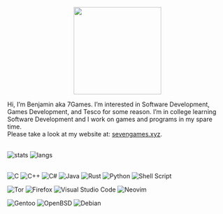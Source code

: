 <p align="center"><img src="https://user-images.githubusercontent.com/37799440/186523967-20e292b2-7656-4ce2-872d-18b85600caad.jpeg" width=200 height=200></p>


Hi, I’m Benjamin aka 7Games. I’m interested in Software Development, Games Development, and Tesco for some reason. I’m in college learning Software Development and I work on games and programs in my spare time.<br>
Please take a look at my website at: [sevengames.xyz](https://sevengames.xyz).<br><br>

![stats](https://github-readme-stats.vercel.app/api?username=7games&show_icons=true&theme=github_dark&hide_border=true)
![langs](https://github-readme-stats.vercel.app/api/top-langs/?username=7Games&theme=github_dark&layout=compact&hide_border=true)<br><br>

![C](https://img.shields.io/badge/c-%2300599C.svg?style=for-the-badge&logo=c&logoColor=white)
![C++](https://img.shields.io/badge/c++-%2300599C.svg?style=for-the-badge&logo=c%2B%2B&logoColor=white)
![C#](https://img.shields.io/badge/c%23-%23239120.svg?style=for-the-badge&logo=c-sharp&logoColor=white)
![Java](https://img.shields.io/badge/java-%23ED8B00.svg?style=for-the-badge&logo=java&logoColor=white)
![Rust](https://img.shields.io/badge/rust-%23000000.svg?style=for-the-badge&logo=rust&logoColor=white)
![Python](https://img.shields.io/badge/python-3670A0?style=for-the-badge&logo=python&logoColor=ffdd54)
![Shell Script](https://img.shields.io/badge/shell_script-%23121011.svg?style=for-the-badge&logo=gnu-bash&logoColor=white)<br>

![Tor](https://img.shields.io/badge/Tor-7D4698?style=for-the-badge&logo=Tor-Browser&logoColor=white)
![Firefox](https://img.shields.io/badge/Firefox-FF7139?style=for-the-badge&logo=Firefox-Browser&logoColor=white)
![Visual Studio Code](https://img.shields.io/badge/Visual%20Studio%20Code-0078d7.svg?style=for-the-badge&logo=visual-studio-code&logoColor=white)
![Neovim](https://img.shields.io/badge/NeoVim-%2357A143.svg?&style=for-the-badge&logo=neovim&logoColor=white)<br>

![Gentoo](https://img.shields.io/badge/Gentoo-54487A?style=for-the-badge&logo=gentoo&logoColor=white)
![OpenBSD](https://img.shields.io/badge/-OpenBSD-%23FCC771?style=for-the-badge&logo=openbsd&logoColor=black)
![Debian](https://img.shields.io/badge/Debian-D70A53?style=for-the-badge&logo=debian&logoColor=white)<br>
